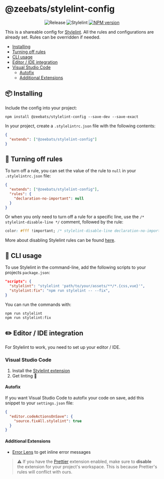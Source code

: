 # @zeebats/stylelint-config

<p align="center">
    <img src="https://img.shields.io/badge/release-1.0.x-brightgreen" alt="Release">
    <img src="https://img.shields.io/badge/stylelint-%5E14-blue" alt="Stylelint">
    <a href="https://www.npmjs.com/package/@zeebats/stylelint-config"><img src="https://img.shields.io/npm/v/@zeebats/stylelint-config.svg" alt="NPM version"></a>
</p>

This is a shareable config for [Stylelint](https://stylelint.io/). All the rules and configurations are already set. Rules can be overridden if needed.

- [Installing](#package-installing)
- [Turning off rules](#firecracker-turning-off-rules)
- [CLI usage](#rocket-cli-usage)
- [Editor / IDE integration](#pencil2-editor--ide-integration)
- [Visual Studio Code](#visual-studio-code)
    - [Autofix](#autofix)
    - [Additional Extensions](#additional-extensions)

## :package: Installing

Include the config into your project:

```shell
npm install @zeebats/stylelint-config --save-dev --save-exact
```

In your project, create a `.stylelintrc.json` file with the following contents:

```json
{
  "extends": ["@zeebats/stylelint-config"]
}
```

## :firecracker: Turning off rules

To turn off a rule, you can set the value of the rule to `null` in your `.stylelintrc.json` file:

```json
{
  "extends": ["@zeebats/stylelint-config"],
  "rules": {
    "declaration-no-important": null
  }
}
```

Or when you only need to turn off a rule for a specific line, use the `/* stylelint-disable-line */` comment, followed by the rule:

```css
color: #fff !important; /* stylelint-disable-line declaration-no-important */
```

More about disabling Stylelint rules can be found [here](https://stylelint.io/user-guide/ignore-code/).

## :rocket: CLI usage

To use Stylelint in the command-line, add the following scripts to your projects `package.json`:

```json
"scripts": {
  "stylelint": "stylelint 'path/to/your/assets/**/*.{css,vue}'",
  "stylelint:fix": "npm run stylelint -- --fix",
}
```

You can run the commands with:
```shell
npm run stylelint
npm run stylelint:fix
```

## :pencil2: Editor / IDE integration

For Stylelint to work, you need to set up your editor / IDE.

### Visual Studio Code

1. Install the [Stylelint extension](https://marketplace.visualstudio.com/items?itemName=stylelint.vscode-stylelint)
2. Get linting :rocket:

#### Autofix

If you want Visual Studio Code to autofix your code on save, add this snippet to your `settings.json` file:

```json
{
  "editor.codeActionsOnSave": {
    "source.fixAll.stylelint": true
  }
}
```

#### Additional Extensions

- [Error Lens](https://marketplace.visualstudio.com/items?itemName=usernamehw.errorlens) to get inline error messages

> :warning: If you have the [Prettier](https://marketplace.visualstudio.com/items?itemName=esbenp.prettier-vscode) extension enabled, make sure to **disable** the extension for your project's workspace. This is because Prettier's rules will conflict with ours.
